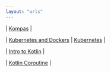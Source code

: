 ```yaml
---
layout: "urls"
---
```


| [Kompas](https://kompas.id/) |

| [Kubernetes and Dockers](https://www.youtube.com/watch?v=t8GbPocwQW0) | [Kubernetes](https://www.youtube.com/playlist?list=PL-CtdCApEFH8XrWyQAyRd6d_CKwxD8Ime) |

| [Intro to Kotlin](https://www.youtube.com/watch?v=SXLmr4Qp4OM) |

| [Kotlin Coroutine](https://www.youtube.com/watch?v=itQfBTZLOvM) |


